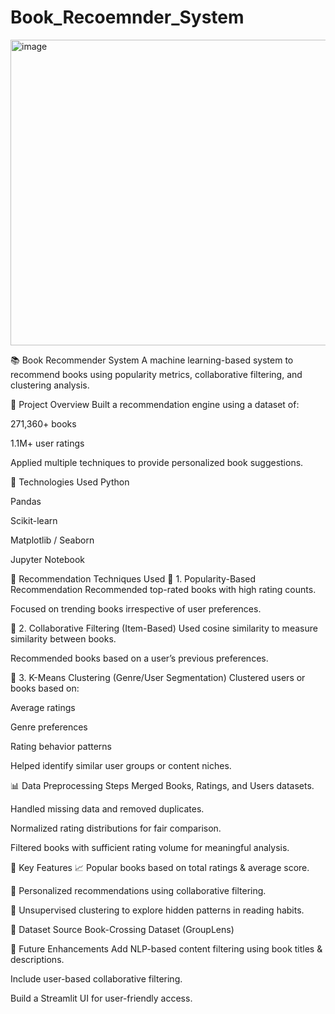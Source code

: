 # Book_Recoemnder_System

<img width="822" height="489" alt="image" src="https://github.com/user-attachments/assets/00bb93ea-507b-454a-8cec-bfcb8fb8e327" />

📚 Book Recommender System
A machine learning-based system to recommend books using popularity metrics, collaborative filtering, and clustering analysis.

🚀 Project Overview
Built a recommendation engine using a dataset of:

271,360+ books

1.1M+ user ratings

Applied multiple techniques to provide personalized book suggestions.

🔧 Technologies Used
Python

Pandas

Scikit-learn

Matplotlib / Seaborn

Jupyter Notebook

🧠 Recommendation Techniques Used
🔹 1. Popularity-Based Recommendation
Recommended top-rated books with high rating counts.

Focused on trending books irrespective of user preferences.

🔹 2. Collaborative Filtering (Item-Based)
Used cosine similarity to measure similarity between books.

Recommended books based on a user’s previous preferences.

🔹 3. K-Means Clustering (Genre/User Segmentation)
Clustered users or books based on:

Average ratings

Genre preferences

Rating behavior patterns

Helped identify similar user groups or content niches.

📊 Data Preprocessing Steps
Merged Books, Ratings, and Users datasets.

Handled missing data and removed duplicates.

Normalized rating distributions for fair comparison.

Filtered books with sufficient rating volume for meaningful analysis.

📌 Key Features
📈 Popular books based on total ratings & average score.

🤝 Personalized recommendations using collaborative filtering.

🧩 Unsupervised clustering to explore hidden patterns in reading habits.

📁 Dataset Source
Book-Crossing Dataset (GroupLens)

🎯 Future Enhancements
Add NLP-based content filtering using book titles & descriptions.

Include user-based collaborative filtering.

Build a Streamlit UI for user-friendly access.
